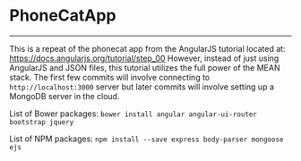 # PhoneCatApp
---
This is a repeat of the phonecat app from the AngularJS tutorial located at: https://docs.angularjs.org/tutorial/step_00
However, instead of just using AngularJS and JSON files, this tutorial utilizes the full power of the MEAN stack. The first few commits will involve connecting to `http://localhost:3000` server  but later commits will involve setting up a MongoDB server in the cloud.

List of Bower packages:
`bower install angular angular-ui-router bootstrap jquery`

List of NPM packages:
`npm install --save express body-parser mongoose ejs`